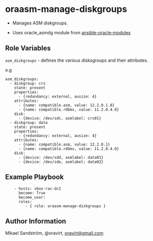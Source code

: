 oraasm-manage-diskgroups
=========

- Manages ASM diskgroups.

- Uses oracle_asmdg module from [ansible-oracle-modules](https://github.com/oravirt/ansible-oracle-modules)

Role Variables
--------------
`asm_diskgroups` - defines the various disksgroups and their attributes.

e.g

```
asm_diskgroups:
  - diskgroup: crs
    state: present
    properties:
      - {redundancy: external, ausize: 4}
    attributes:
      - {name: compatible.asm, value: 12.2.0.1.0}
      - {name: compatible.rdbms, value: 11.2.0.4.0}
    disk:
      - {device: /dev/sdc, asmlabel: crs01}
  - diskgroup: data
    state: present
    properties:
      - {redundancy: external, ausize: 4}
    attributes:
      - {name: compatible.asm, value: 12.2.0.1}
      - {name: compatible.rdbms, value: 11.2.0.4.0}
    disk:
      - {device: /dev/sdd, asmlabel: data01}
      - {device: /dev/sde, asmlabel: data02}
```


Example Playbook
----------------
```
    - hosts: vbox-rac-dc1
      become: True
      become_user:
      roles:
         - { role: oraasm-manage-diskgroups }
```

Author Information
------------------
Mikael Sandström, @oravirt, oravirt@gmail.com
